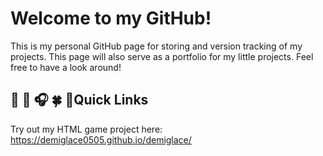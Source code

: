 # Welcome to my GitHub!

This is my personal GitHub page for storing and version tracking of my projects. This page will also serve as a portfolio for my little projects. Feel free to have a look around!

## 🐍 🐰 🎧 🍀 🌟Quick Links

Try out my HTML game project here: https://demiglace0505.github.io/demiglace/
